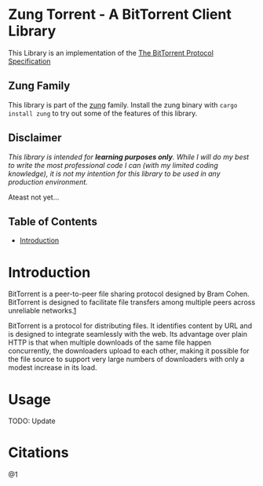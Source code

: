# Zung Torrent - A BitTorrent Client Library

This Library is an implementation of the [The BitTorrent Protocol Specification](https://www.bittorrent.org/beps/bep_0003.html)

## Zung Family

This library is part of the [zung](https://github.com/ishaan26/zung) family.
Install the zung binary with `cargo install zung` to try out some of the features of this
library.

## Disclaimer

_This library is intended for **learning purposes only**. While I will do my best to write the most professional code I can (with my limited coding knowledge), it is not my intention for this library to be used in any production environment._

Ateast not yet...

## Table of Contents

- [Introduction](#introduction)

# Introduction

BitTorrent is a peer-to-peer file sharing protocol designed by Bram Cohen. BitTorrent is designed to facilitate file transfers among multiple peers across unreliable networks.[1](@1)

BitTorrent is a protocol for distributing files. It identifies content by URL and is designed to integrate seamlessly with the web. Its advantage over plain HTTP is that when multiple downloads of the same file happen concurrently, the downloaders upload to each other, making it possible for the file source to support very large numbers of downloaders with only a modest increase in its load.

# Usage

TODO: Update

# Citations

@1

